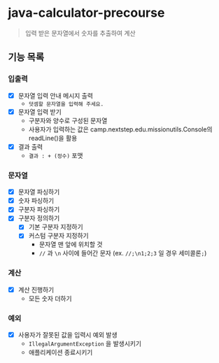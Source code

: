 # java-calculator-precourse

> 입력 받은 문자열에서 숫자를 추출하여 계산

## 기능 목록

### 입출력

- [x] 문자열 입력 안내 메시지 출력
  - `덧셈할 문자열을 입력해 주세요.`
- [x] 문자열 입력 받기
  - 구분자와 양수로 구성된 문자열
  - 사용자가 입력하는 값은 camp.nextstep.edu.missionutils.Console의 readLine()을 활용
- [x] 결과 출력
  - `결과 : + (정수)` 포맷 

### 문자열 
- [x] 문자열 파싱하기
- [x] 숫자 파싱하기
- [x] 구분자 파싱하기
- [x] 구분자 정의하기
  - [x] 기본 구분자 지정하기
  - [x] 커스텀 구분자 지정하기
    - 문자열 맨 앞에 위치할 것
    - `//` 과 `\n` 사이에 들어간 문자 (ex. `//;\n1;2;3` 일 경우 세미콜론`;`)
### 계산
- [x] 계산 진행하기
  - 모든 숫자 더하기

### 예외
- [x] 사용자가 잘못된 값을 입력시 예외 발생
  - `IllegalArgumentException` 을 발생시키기
  - 애플리케이션 종료시키기